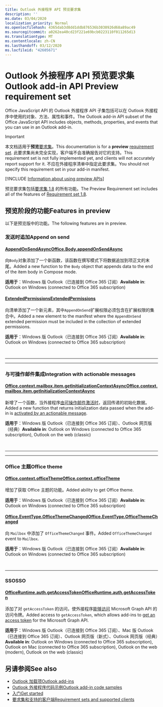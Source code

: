 ```yaml
---
title: Outlook 外接程序 API 预览要求集
description: ''
ms.date: 03/04/2020
localization_priority: Normal
ms.openlocfilehash: 4365dab3d8dd1ddb876536b3030926d68a89ac49
ms.sourcegitcommit: a0262ea40cd23f221e69bcb0223110f011265d13
ms.translationtype: MT
ms.contentlocale: zh-CN
ms.lasthandoff: 03/12/2020
ms.locfileid: "42605671"
---
```

# <a name="outlook-add-in-api-preview-requirement-set"></a><span data-ttu-id="0c243-102">Outlook 外接程序 API 预览要求集</span><span class="sxs-lookup"><span data-stu-id="0c243-102">Outlook add-in API Preview requirement set</span></span>

<span data-ttu-id="0c243-103">Office JavaScript API 的 Outlook 外接程序 API 子集包括可以在 Outlook 外接程序中使用的对象、方法、属性和事件。</span><span class="sxs-lookup"><span data-stu-id="0c243-103">The Outlook add-in API subset of the Office JavaScript API includes objects, methods, properties, and events that you can use in an Outlook add-in.</span></span>

> [!IMPORTANT]
> <span data-ttu-id="0c243-104">本文档适用于**预览**[要求集](../../requirement-sets/outlook-api-requirement-sets.md)。</span><span class="sxs-lookup"><span data-stu-id="0c243-104">This documentation is for a **preview** [requirement set](../../requirement-sets/outlook-api-requirement-sets.md).</span></span> <span data-ttu-id="0c243-105">此要求集尚未完全实现，客户端不会准确报告对它的支持。</span><span class="sxs-lookup"><span data-stu-id="0c243-105">This requirement set is not fully implemented yet, and clients will not accurately report support for it.</span></span> <span data-ttu-id="0c243-106">不应在外接程序清单中指定此要求集。</span><span class="sxs-lookup"><span data-stu-id="0c243-106">You should not specify this requirement set in your add-in manifest.</span></span>

[!INCLUDE [Information about using preview APIs](../../../includes/using-preview-apis-host.md)]

<span data-ttu-id="0c243-107">预览要求集包括[要求集 1.8](../requirement-set-1.8/outlook-requirement-set-1.8.md) 的所有功能。</span><span class="sxs-lookup"><span data-stu-id="0c243-107">The Preview Requirement set includes all of the features of [Requirement set 1.8](../requirement-set-1.8/outlook-requirement-set-1.8.md).</span></span>

## <a name="features-in-preview"></a><span data-ttu-id="0c243-108">预览阶段的功能</span><span class="sxs-lookup"><span data-stu-id="0c243-108">Features in preview</span></span>

<span data-ttu-id="0c243-109">以下是预览版中的功能。</span><span class="sxs-lookup"><span data-stu-id="0c243-109">The following features are in preview.</span></span>

### <a name="append-on-send"></a><span data-ttu-id="0c243-110">发送时追加</span><span class="sxs-lookup"><span data-stu-id="0c243-110">Append on send</span></span>

#### <a name="officebodyappendonsendasync"></a>[<span data-ttu-id="0c243-111">AppendOnSendAsync</span><span class="sxs-lookup"><span data-stu-id="0c243-111">Office.Body.appendOnSendAsync</span></span>](/javascript/api/outlook/office.body?view=outlook-js-preview#appendonsendasync-data--options--callback-)

<span data-ttu-id="0c243-112">向`Body`对象添加了一个新函数，该函数在撰写模式下将数据追加到项正文的末尾。</span><span class="sxs-lookup"><span data-stu-id="0c243-112">Added a new function to the `Body` object that appends data to the end of the item body in Compose mode.</span></span>

<span data-ttu-id="0c243-113">**适用于**：Windows 版 Outlook（已连接到 Office 365 订阅）</span><span class="sxs-lookup"><span data-stu-id="0c243-113">**Available in**: Outlook on Windows (connected to Office 365 subscription)</span></span>

#### <a name="extendedpermissions"></a>[<span data-ttu-id="0c243-114">ExtendedPermissions</span><span class="sxs-lookup"><span data-stu-id="0c243-114">ExtendedPermissions</span></span>](../../manifest/extendedpermissions.md)

<span data-ttu-id="0c243-115">向清单添加了一个新元素，其中`AppendOnSend`扩展权限必须包含在扩展权限的集合中。</span><span class="sxs-lookup"><span data-stu-id="0c243-115">Added a new element to the manifest where the `AppendOnSend` extended permission must be included in the collection of extended permissions.</span></span>

<span data-ttu-id="0c243-116">**适用于**：Windows 版 Outlook（已连接到 Office 365 订阅）</span><span class="sxs-lookup"><span data-stu-id="0c243-116">**Available in**: Outlook on Windows (connected to Office 365 subscription)</span></span>

<br>

---

---

### <a name="integration-with-actionable-messages"></a><span data-ttu-id="0c243-117">与可操作邮件集成</span><span class="sxs-lookup"><span data-stu-id="0c243-117">Integration with actionable messages</span></span>

#### <a name="officecontextmailboxitemgetinitializationcontextasync"></a>[<span data-ttu-id="0c243-118">Office.context.mailbox.item.getInitializationContextAsync</span><span class="sxs-lookup"><span data-stu-id="0c243-118">Office.context.mailbox.item.getInitializationContextAsync</span></span>](office.context.mailbox.item.md#methods)

<span data-ttu-id="0c243-119">新增了一个函数，当外接程序[由可操作邮件激活时](/outlook/actionable-messages/invoke-add-in-from-actionable-message)，返回传递的初始化数据。</span><span class="sxs-lookup"><span data-stu-id="0c243-119">Added a new function that returns initialization data passed when the add-in is [activated by an actionable message](/outlook/actionable-messages/invoke-add-in-from-actionable-message).</span></span>

<span data-ttu-id="0c243-120">**适用于**：Windows 版 Outlook（已连接到 Office 365 订阅）、Outlook 网页版（经典）</span><span class="sxs-lookup"><span data-stu-id="0c243-120">**Available in**: Outlook on Windows (connected to Office 365 subscription), Outlook on the web (classic)</span></span>

<br>

---

---

### <a name="office-theme"></a><span data-ttu-id="0c243-121">Office 主题</span><span class="sxs-lookup"><span data-stu-id="0c243-121">Office theme</span></span>

#### <a name="officecontextofficetheme"></a>[<span data-ttu-id="0c243-122">Office.context.officeTheme</span><span class="sxs-lookup"><span data-stu-id="0c243-122">Office.context.officeTheme</span></span>](/javascript/api/office/office.context#officetheme)

<span data-ttu-id="0c243-123">增加了获取 Office 主题的功能。</span><span class="sxs-lookup"><span data-stu-id="0c243-123">Added ability to get Office theme.</span></span>

<span data-ttu-id="0c243-124">**适用于**：Windows 版 Outlook（已连接到 Office 365 订阅）</span><span class="sxs-lookup"><span data-stu-id="0c243-124">**Available in**: Outlook on Windows (connected to Office 365 subscription)</span></span>

#### <a name="officeeventtypeofficethemechanged"></a>[<span data-ttu-id="0c243-125">Office.EventType.OfficeThemeChanged</span><span class="sxs-lookup"><span data-stu-id="0c243-125">Office.EventType.OfficeThemeChanged</span></span>](/javascript/api/office/office.eventtype)

<span data-ttu-id="0c243-126">向 `Mailbox` 中添加了 `OfficeThemeChanged` 事件。</span><span class="sxs-lookup"><span data-stu-id="0c243-126">Added `OfficeThemeChanged` event to `Mailbox`.</span></span>

<span data-ttu-id="0c243-127">**适用于**：Windows 版 Outlook（已连接到 Office 365 订阅）</span><span class="sxs-lookup"><span data-stu-id="0c243-127">**Available in**: Outlook on Windows (connected to Office 365 subscription)</span></span>

<br>

---

### <a name="sso"></a><span data-ttu-id="0c243-128">SSO</span><span class="sxs-lookup"><span data-stu-id="0c243-128">SSO</span></span>

#### <a name="officeruntimeauthgetaccesstoken"></a>[<span data-ttu-id="0c243-129">OfficeRuntime.auth.getAccessToken</span><span class="sxs-lookup"><span data-stu-id="0c243-129">OfficeRuntime.auth.getAccessToken</span></span>](../../../develop/sso-in-office-add-ins.md#sso-api-reference)

<span data-ttu-id="0c243-130">添加了对 `getAccessToken` 的访问，使外接程序[能够访问](../../../outlook/authenticate-a-user-with-an-sso-token.md) Microsoft Graph API 的访问令牌。</span><span class="sxs-lookup"><span data-stu-id="0c243-130">Added access to `getAccessToken`, which allows add-ins to [get an access token](../../../outlook/authenticate-a-user-with-an-sso-token.md) for the Microsoft Graph API.</span></span>

<span data-ttu-id="0c243-131">**适用于**：Windows 版 Outlook（已连接到 Office 365 订阅）、Mac 版 Outlook（已连接到 Office 365 订阅）、Outlook 网页版（新式）、Outlook 网页版（经典）</span><span class="sxs-lookup"><span data-stu-id="0c243-131">**Available in**: Outlook on Windows (connected to Office 365 subscription), Outlook on Mac (connected to Office 365 subscription), Outlook on the web (modern), Outlook on the web (classic)</span></span>

## <a name="see-also"></a><span data-ttu-id="0c243-132">另请参阅</span><span class="sxs-lookup"><span data-stu-id="0c243-132">See also</span></span>

- [<span data-ttu-id="0c243-133">Outlook 加载项</span><span class="sxs-lookup"><span data-stu-id="0c243-133">Outlook add-ins</span></span>](../../../outlook/outlook-add-ins-overview.md)
- [<span data-ttu-id="0c243-134">Outlook 外接程序代码示例</span><span class="sxs-lookup"><span data-stu-id="0c243-134">Outlook add-in code samples</span></span>](https://developer.microsoft.com/outlook/gallery/?filterBy=Outlook,Samples,Add-ins)
- [<span data-ttu-id="0c243-135">入门</span><span class="sxs-lookup"><span data-stu-id="0c243-135">Get started</span></span>](../../../quickstarts/outlook-quickstart.md)
- [<span data-ttu-id="0c243-136">要求集和支持的客户端</span><span class="sxs-lookup"><span data-stu-id="0c243-136">Requirement sets and supported clients</span></span>](../../requirement-sets/outlook-api-requirement-sets.md)
